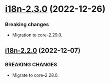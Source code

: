 <a name="i18n-2.3.0"></a>
# [i18n-2.3.0](https://github.com/ditsmod/ditsmod/releases/tag/i18n-2.3.0) (2022-12-26)

### Breaking changes

- Migration to core-2.29.0.

<a name="i18n-2.2.0"></a>
## [i18n-2.2.0](https://github.com/ditsmod/ditsmod/releases/tag/i18n-2.2.0) (2022-12-07)

### BREAKING CHANGES

- Migrate to core-2.28.0.
